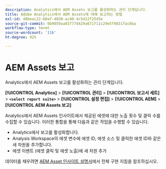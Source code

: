 ```yaml
---
description: Analytics에서 AEM Assets 보고를 활성화하는 관리 단계입니다.
title: Adobe Analytics에서 AEM Assets에 대해 보고하는 방법
exl-id: 48beac22-60af-4030-ac40-4c5d12f25d5e
source-git-commit: 0b9059aa03777d429a671f11c29e5f9831fac6ba
workflow-type: tm+mt
source-wordcount: '116'
ht-degree: 92%

---
```


# AEM Assets 보고

Analytics에서 AEM Assets 보고를 활성화하는 관리 단계입니다.

**[!UICONTROL Analytics]** > **[!UICONTROL 관리]** > **[!UICONTROL 보고서 세트]** > **`<select report suite>`** > **[!UICONTROL 설정 편집]** > **[!UICONTROL AEM]** > **[!UICONTROL AEM Assets 보고]**

Analytics에서 AEM Assets 인사이트에서 제공된 에셋에 대한 노출 횟수 및 클릭 수를 수집할 수 있습니다. 이러한 통합을 통해 다음과 같은 작업을 수행할 수 있습니다.

* Analytics에서 보고를 활성화합니다.
* Analysis Workspace의 에셋 변수에 에셋 ID, 에셋 소스 및 클릭한 에셋 ID와 같은 새 차원을 추가합니다.
* 에셋 이벤트 (에셋 클릭 및 에셋 노출)에 새 차원 추가

데이터를 채우려면 [AEM Asset 인사이트 설명서](https://experienceleague.adobe.com/docs/experience-manager-cloud-service/assets/manage/assets-insights.html?lang=en)에서 전체 구현 지침을 참조하십시오.
